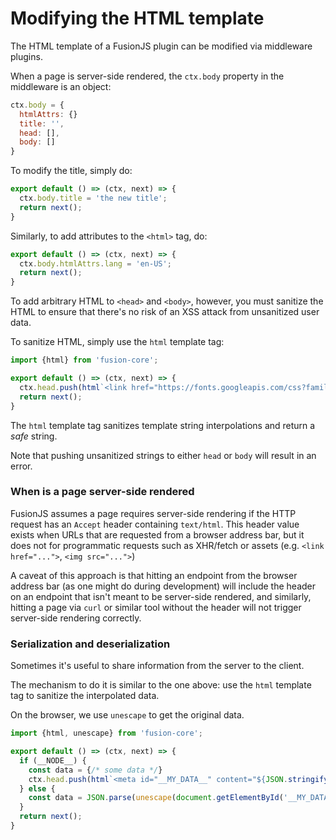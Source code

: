 # Modifying the HTML template

The HTML template of a FusionJS plugin can be modified via middleware plugins.

When a page is server-side rendered, the `ctx.body` property in the middleware is an object:

```js
ctx.body = {
  htmlAttrs: {}
  title: '',
  head: [],
  body: []
}
```

To modify the title, simply do:

```js
export default () => (ctx, next) => {
  ctx.body.title = 'the new title';
  return next();
}
```

Similarly, to add attributes to the `<html>` tag, do:

```js
export default () => (ctx, next) => {
  ctx.body.htmlAttrs.lang = 'en-US';
  return next();
}
```

To add arbitrary HTML to `<head>` and `<body>`, however, you must sanitize the HTML to ensure that there's no risk of an XSS attack from unsanitized user data.

To sanitize HTML, simply use the `html` template tag:

```js
import {html} from 'fusion-core';

export default () => (ctx, next) => {
  ctx.head.push(html`<link href="https://fonts.googleapis.com/css?family=Open+Sans" rel="stylesheet" />`);
  return next();
}
```

The `html` template tag sanitizes template string interpolations and return a _safe_ string.

Note that pushing unsanitized strings to either `head` or `body` will result in an error.

### When is a page server-side rendered

FusionJS assumes a page requires server-side rendering if the HTTP request has an `Accept` header containing `text/html`. This header value exists when URLs that are requested from a browser address bar, but it does not for programmatic requests such as XHR/fetch or assets (e.g. `<link href="...">`, `<img src="...">`)

A caveat of this approach is that hitting an endpoint from the browser address bar (as one might do during development) will include the header on an endpoint that isn't meant to be server-side rendered, and similarly, hitting a page via `curl` or similar tool without the header will not trigger server-side rendering correctly.

### Serialization and deserialization

Sometimes it's useful to share information from the server to the client.

The mechanism to do it is similar to the one above: use the `html` template tag to sanitize the interpolated data.

On the browser, we use `unescape` to get the original data.

```js
import {html, unescape} from 'fusion-core';

export default () => (ctx, next) => {
  if (__NODE__) {
    const data = {/* some data */}
    ctx.head.push(html`<meta id="__MY_DATA__" content="${JSON.stringify(data)}">`);
  } else {
    const data = JSON.parse(unescape(document.getElementById('__MY_DATA__').content));
  }
  return next();
}
```

